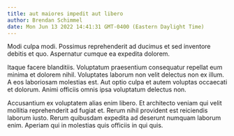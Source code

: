 ```yaml
---
title: aut maiores impedit aut libero
author: Brendan Schimmel
date: Mon Jun 13 2022 14:41:31 GMT-0400 (Eastern Daylight Time)
---
```

Modi culpa modi. Possimus reprehenderit ad ducimus et sed inventore debitis et quo. Aspernatur cumque ea expedita dolorem.

 Itaque facere blanditiis. Voluptatum praesentium consequatur repellat eum minima et dolorem nihil. Voluptates laborum non velit delectus non ex illum. A eos laboriosam molestias est. Aut optio culpa et autem voluptas occaecati et dolorum. Animi officiis omnis ipsa voluptatum delectus non.

 Accusantium ex voluptatem alias enim libero. Et architecto veniam qui velit mollitia reprehenderit ad fugiat et. Rerum nihil provident est reiciendis laborum iusto. Rerum quibusdam expedita ad deserunt numquam laborum enim. Aperiam qui in molestias quis officiis in qui quis.